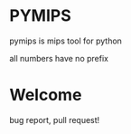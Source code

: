 # PYMIPS
pymips is mips tool for python

all numbers have no prefix

# Welcome
bug report, pull request!